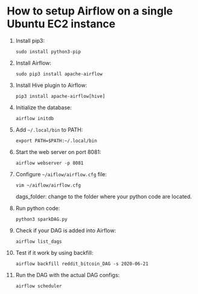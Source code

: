 # **How to setup Airflow on a single Ubuntu EC2 instance**

  1.  Install pip3:
  
      ```sudo install python3-pip```
      
  2.  Install Airflow:
  
      ```sudo pip3 install apache-airflow```
      
  3.  Install Hive plugin to Airflow:
  
      ```pip3 install apache-airflow[hive]```
      
  4.  Initialize the database:
  
      ```airflow initdb```
      
  5.  Add ```~/.local/bin``` to PATH:
  
      ```export PATH=$PATH:~/.local/bin```
      
  6.  Start the web server on port 8081:
  
      ```airflow webserver -p 8081```
      
  7.  Configure ```~/aiflow/airflow.cfg``` file:
  
      ```vim ~/aiflow/airflow.cfg```
      
      dags_folder: change to the folder where your python code are located.
      
  8.  Run python code:
  
      ```python3 sparkDAG.py```
      
  9.  Check if your DAG is added into Airflow:
  
      ```airflow list_dags```
      
  10. Test if it work by using backfill:
  
      ```airflow backfill reddit_bitcoin_DAG -s 2020-06-21```
      
  11. Run the DAG with the actual DAG configs:
  
      ```airflow scheduler```
      
